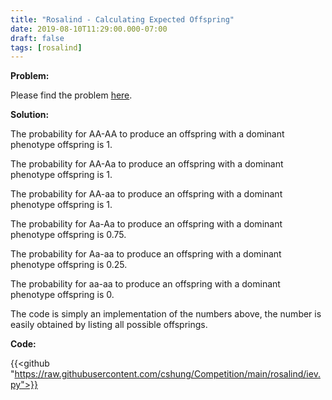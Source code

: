 ```yaml
---
title: "Rosalind - Calculating Expected Offspring"
date: 2019-08-10T11:29:00.000-07:00
draft: false
tags: [rosalind]
---
```


**Problem:**

Please find the problem [here](http://rosalind.info/problems/iev/).

**Solution:**

The probability for AA-AA to produce an offspring with a dominant phenotype offspring is 1.

The probability for AA-Aa to produce an offspring with a dominant phenotype offspring is 1.

The probability for AA-aa to produce an offspring with a dominant phenotype offspring is 1.

The probability for Aa-Aa to produce an offspring with a dominant phenotype offspring is 0.75.

The probability for Aa-aa to produce an offspring with a dominant phenotype offspring is 0.25.

The probability for aa-aa to produce an offspring with a dominant phenotype offspring is 0.

The code is simply an implementation of the numbers above, the number is easily obtained by listing all possible offsprings.

**Code:**

{{<github "https://raw.githubusercontent.com/cshung/Competition/main/rosalind/iev.py">}}

